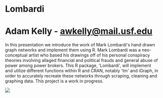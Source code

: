 Lombardi
================
Adam Kelly - awkelly@mail.usf.edu
================
In this presentation we introduce the work of Mark Lombardi's hand drawn graph networks and implement them using R. Mark Lombardi was a neo-conceptual artist who based his drawings off of his personal conspiracy theories involving allaged financial and political frauds and general abuse of power among power brokers. This R package, 'Lombardi', will implement and utilize different functions within R and CRAN, notably 'tm' and iGraph, in order to accurately recreate these networks through scraping, cleaning and graphing data. This project is a work in progress.

![](https://i.gyazo.com/f55c5956f667d6d929c74bdfa2eeffb9.png)
 
